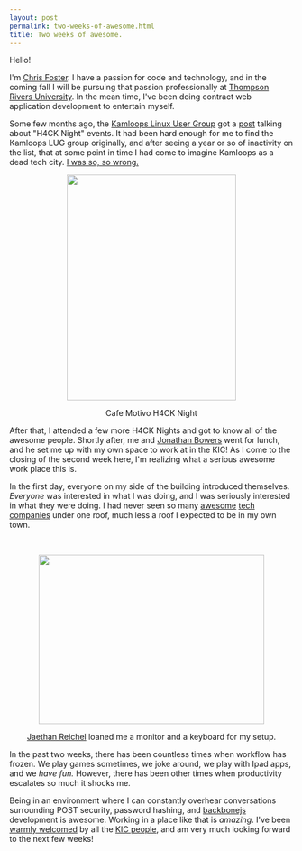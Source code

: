 ```yaml
---
layout: post
permalink: two-weeks-of-awesome.html
title: Two weeks of awesome.
---
```

<p>Hello!</p>
<p>I'm <a href="https://twitter.com/chrisfosterelli" target="_blank">Chris Foster</a>. I have a passion for code and technology, and in the coming fall I will be&nbsp;pursuing&nbsp;that passion professionally at <a href="http://www.tru.ca/" target="_blank">Thompson Rivers University</a>. In the mean time, I've been doing contract web application development to entertain myself.</p>
<!-- Content Breaker -->
<p>Some few months ago, the <a href="http://lug.kamloops.net/" target="_blank">Kamloops Linux User Group</a>&nbsp;got a <a href="http://lug.kamloops.net/pipermail/lug_lug.kamloops.net/2012-March/007266.html" target="_blank">post</a>&nbsp;talking about "H4CK Night" events. It had been hard enough for me to find the Kamloops LUG group originally, and after seeing a year or so of&nbsp;inactivity&nbsp;on the list, that at some point in time I had come to imagine Kamloops as a dead tech city. <a href="http://youtu.be/MwvyhxWZzc4" target="_blank">I was so, so wrong.</a></p>
<p><img src="https://p.twimg.com/AoEmCNYCQAEb9aH.jpg:large" height="400" alt="" style="display: block; margin-left: auto; margin-right: auto;" width="300" /></p>
<p style="text-align: center;">Cafe Motivo H4CK Night</p>
<p>After that, I attended a few more H4CK Nights and got to know all of the awesome people. Shortly after, me and <a href="https://twitter.com/thejonotron" target="_blank">Jonathan Bowers</a> went for lunch, and he set me up with my own space to work at in the KIC! As I come to the closing of the second week here, I'm realizing what a serious awesome work place this is.</p>
<p>In the first day, everyone on my side of the building introduced themselves. <em>Everyone </em>was interested in what I was doing, and I was seriously interested in what they were doing. I had never seen so many <a href="http://www.vocaba.com/" target="_blank">awesome</a> <a href="http://maps.nsifs.bc.ca/#cascades_district_overview" target="_blank">tech</a> <a href="http://www.itel.com/" target="_blank">companies</a> under one roof, much less a roof I expected to be in my own town.</p>
<p>&nbsp;</p>
<p><img src="http://i.imgur.com/74O9w.jpg" height="300" alt="" style="display: block; margin-left: auto; margin-right: auto;" width="400" /></p>
<p style="text-align: center;"><a href="https://twitter.com/jaethan" target="_blank">Jaethan Reichel</a> loaned me a monitor and a&nbsp;keyboard&nbsp;for my setup.</p>
<p style="text-align: left;">In the past two weeks, there has been countless times when workflow has frozen. We play games sometimes, we joke around, we play with Ipad apps, and we&nbsp;<em>have fun. </em>However, there has been other times when productivity escalates so much it shocks me.</p>
<p style="text-align: left;">Being in an environment where I can constantly overhear conversations surrounding POST security, password hashing, and <a href="http://backbonejs.org/" target="_blank">backbonejs</a> development is awesome. Working in a place like that is <em>amazing</em>. I've been <a href="https://twitter.com/thejonotron/status/226418210998722560/photo/1" target="_blank">warmly welcomed</a> by all the <a href="https://twitter.com/kicpeople" target="_blank">KIC people</a>, and am very much looking forward to the next few weeks!</p>
